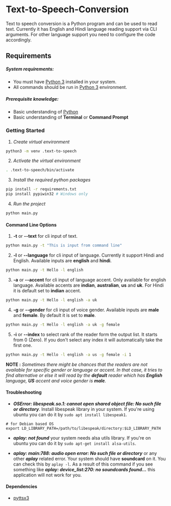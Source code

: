 # Text-to-Speech-Conversion

Text to speech conversion is a Python program and can be used to read text. Currently it has English and Hindi language reading support via CLI arguments. For other language support you need to configure the code accordingly.

## Requirements

##### System requirements:

- You must have [Python 3](https://www.python.org) installed in your system.
- All commands should be run in [Python 3](https://www.python.org) environment.

##### Prerequisite knowledge:

- Basic understanding of [Python](https://www.python.org)
- Basic understanding of **Terminal** or **Command Prompt**

### Getting Started

1. _Create virtual environment_
```sh
python3 -m venv .text-to-speech
```

2. _Activate the virtual environment_
```sh
. .text-to-speech/bin/activate
```

3. _Install the required python packages_

```sh
pip install -r requirements.txt
pip install pypiwin32 # Windows only
```

4. _Run the project_

```sh
python main.py
```

#### Command Line Options

1. **-t** or **--text** for cli input of text.

```sh
python main.py -t "This is input from command line"
```

2. **-l** or **--language** for cli input of language. Currently it support Hindi and English. Available inputs are **english** and **hindi**.

```sh
python main.py -t Hello -l english
```

3. **-a** or **--accent** for cli input of language accent. Only available for english language. Available accents are **indian**, **australian**, **us** and **uk**. For Hindi it is default set to **indian** accent.

```sh
python main.py -t Hello -l english -a uk
```

4. **-g** or **--gender** for cli input of voice gender. Available inputs are **male** and **female**. By default it is set to **male**.

```sh
python main.py -t Hello -l english -a uk -g female
```

5. **-i** or **--index** to select rank of the reader form the output list. It starts from 0 (Zero). If you don't select any index it will automatically take the first one.

```sh
python main.py -t Hello -l english -a us -g female -i 1
```

**NOTE :** _Sometimes there might be chances that the readers are not available for specific gender or language or accent. In that case, it tries to find alternative or else it will read by the **default** reader which has **English** language, **US** accent and voice gender is **male**._


#### Troubleshooting

- **_OSError: libespeak.so.1: cannot open shared object file: No such file or directory_**.
Install libespeak library in your system. If you're using ubuntu you can do it by ```sudo apt install libespeak1```.
```shell
# for Debian based OS
export LD_LIBRARY_PATH=/path/to/libespeak/directory:$LD_LIBRARY_PATH
```

- **_aplay: not found_**
your system needs alsa utils library. If you're on ubuntu you can do it by ```sudo apt-get install alsa-utils```.

- **_aplay: main:788: audio open error: No such file or directory_** or any other **_aplay_** related error.
Your system should have **soundcard** on it. You can check this by ```aplay -l```. As a result of this command if you see something like **_aplay: device_list:270: no soundcards found..._** this application will not work for you.


#### Dependencies

- [pyttsx3](https://pyttsx3.readthedocs.io/en/latest/)
